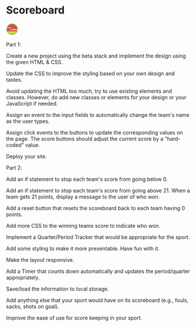 # Scoreboard

![SDG](./docs/button.png)

<!-- Explorer Mode -->

Part 1:

Create a new project using the beta stack and implement the design using the given HTML & CSS.

<!-- done -->

Update the CSS to improve the styling based on your own design and tastes.

<!-- done -->

Avoid updating the HTML too much, try to use existing elements and classes. However, do add new classes or elements for your design or your JavaScript if needed.

<!-- done -->

Assign an event to the input fields to automatically change the team's name as the user types.

<!-- done -->

Assign click events to the buttons to update the corresponding values on the page. The score buttons should adjust the current score by a "hard-coded" value.

<!-- done -->

Deploy your site.

<!-- done -->

Part 2:

Add an if statement to stop each team's score from going below 0.

<!-- done -->

Add an if statement to stop each team's score from going above 21.
When a team gets 21 points, display a message to the user of who won.

<!-- done -->

Add a reset button that resets the scoreboard back to each team having 0 points.

<!-- done -->

<!-- Adventure Mode -->

Add more CSS to the winning teams score to indicate who won.

<!-- done -->

Implement a Quarter/Period Tracker that would be appropriate for the sport.

Add some styling to make it more presentable. Have fun with it.

Make the layout responsive.

<!-- Epic Mode -->

Add a Timer that counts down automatically and updates the period/quarter appropriately.

Save/load the information to local storage.

Add anything else that your sport would have on its scoreboard (e.g., fouls, sacks, shots on goal).

Improve the ease of use for score keeping in your sport.
